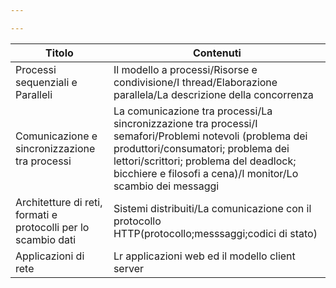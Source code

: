 ```yaml
---

---
```

| Titolo | Contenuti |
| ------ | ---------- |
|Processi sequenziali e Paralleli|Il modello a processi/Risorse e condivisione/I thread/Elaborazione parallela/La descrizione della concorrenza|
|Comunicazione e sincronizzazione tra processi|La comunicazione tra processi/La sincronizzazione tra processi/I semafori/Problemi notevoli (problema dei produttori/consumatori; problema dei lettori/scrittori; problema del deadlock; bicchiere e filosofi a cena)/I monitor/Lo scambio dei messaggi|
|Architetture di reti, formati e protocolli per lo scambio dati|Sistemi distribuiti/La comunicazione con il protocollo HTTP(protocollo;messsaggi;codici di stato)|
|Applicazioni di rete|Lr applicazioni web ed il modello client server|